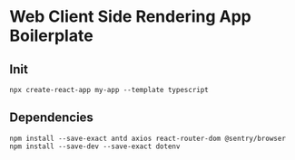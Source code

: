 # Web Client Side Rendering App Boilerplate

## Init

```
npx create-react-app my-app --template typescript
```

## Dependencies

```
npm install --save-exact antd axios react-router-dom @sentry/browser
npm install --save-dev --save-exact dotenv
```